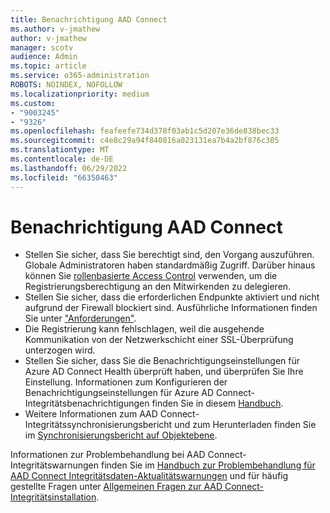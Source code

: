 ```yaml
---
title: Benachrichtigung AAD Connect
ms.author: v-jmathew
author: v-jmathew
manager: scotv
audience: Admin
ms.topic: article
ms.service: o365-administration
ROBOTS: NOINDEX, NOFOLLOW
ms.localizationpriority: medium
ms.custom:
- "9003245"
- "9326"
ms.openlocfilehash: feafeefe734d378f03ab1c5d207e36de838bec33
ms.sourcegitcommit: c4e8c29a94f840816a023131ea7b4a2bf876c305
ms.translationtype: MT
ms.contentlocale: de-DE
ms.lasthandoff: 06/29/2022
ms.locfileid: "66350463"
---
```

# <a name="notification-aad-connect"></a>Benachrichtigung AAD Connect

- Stellen Sie sicher, dass Sie berechtigt sind, den Vorgang auszuführen. Globale Administratoren haben standardmäßig Zugriff. Darüber hinaus können Sie [rollenbasierte Access Control](https://docs.microsoft.com/azure/active-directory/connect-health/active-directory-aadconnect-health-operations) verwenden, um die Registrierungsberechtigung an den Mitwirkenden zu delegieren.
- Stellen Sie sicher, dass die erforderlichen Endpunkte aktiviert und nicht aufgrund der Firewall blockiert sind. Ausführliche Informationen finden Sie unter ["Anforderungen"](https://docs.microsoft.com/azure/active-directory/hybrid/how-to-connect-health-agent-install).
- Die Registrierung kann fehlschlagen, weil die ausgehende Kommunikation von der Netzwerkschicht einer SSL-Überprüfung unterzogen wird.
- Stellen Sie sicher, dass Sie die Benachrichtigungseinstellungen für Azure AD Connect Health überprüft haben, und überprüfen Sie Ihre Einstellung. Informationen zum Konfigurieren der Benachrichtigungseinstellungen für Azure AD Connect-Integritätsbenachrichtigungen finden Sie in diesem [Handbuch](https://docs.microsoft.com/azure/active-directory/hybrid/how-to-connect-health-operations).
- Weitere Informationen zum AAD Connect-Integritätssynchronisierungsbericht und zum Herunterladen finden Sie im [Synchronisierungsbericht auf Objektebene](https://docs.microsoft.com/azure/active-directory/hybrid/how-to-connect-health-sync).

Informationen zur Problembehandlung bei AAD Connect-Integritätswarnungen finden Sie im [Handbuch zur Problembehandlung für AAD Connect Integritätsdaten-Aktualitätswarnungen](https://docs.microsoft.com/azure/active-directory/hybrid/how-to-connect-health-data-freshness) und für häufig gestellte Fragen unter [Allgemeinen Fragen zur AAD Connect-Integritätsinstallation](https://docs.microsoft.com/azure/active-directory/hybrid/reference-connect-health-faq).
